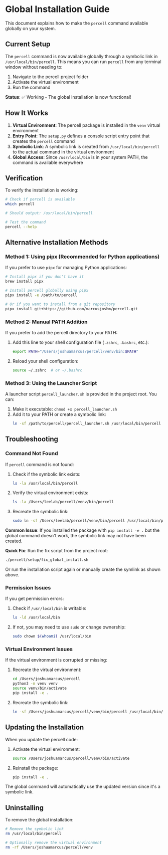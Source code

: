 # Global Installation Guide

This document explains how to make the `percell` command available globally on your system.

## Current Setup

The `percell` command is now available globally through a symbolic link in `/usr/local/bin/percell`. This means you can run `percell` from any terminal window without needing to:

1. Navigate to the percell project folder
2. Activate the virtual environment
3. Run the command

**Status**: ✅ Working - The global installation is now functional!

## How It Works

1. **Virtual Environment**: The percell package is installed in the `venv` virtual environment
2. **Entry Point**: The `setup.py` defines a console script entry point that creates the `percell` command
3. **Symbolic Link**: A symbolic link is created from `/usr/local/bin/percell` to the actual command in the virtual environment
4. **Global Access**: Since `/usr/local/bin` is in your system PATH, the command is available everywhere

## Verification

To verify the installation is working:

```bash
# Check if percell is available
which percell

# Should output: /usr/local/bin/percell

# Test the command
percell --help
```

## Alternative Installation Methods

### Method 1: Using pipx (Recommended for Python applications)

If you prefer to use `pipx` for managing Python applications:

```bash
# Install pipx if you don't have it
brew install pipx

# Install percell globally using pipx
pipx install -e /path/to/percell

# Or if you want to install from a git repository
pipx install git+https://github.com/marcusjoshm/percell.git
```

### Method 2: Manual PATH Addition

If you prefer to add the percell directory to your PATH:

1. Add this line to your shell configuration file (`.zshrc`, `.bashrc`, etc.):
   ```bash
   export PATH="/Users/joshuamarcus/percell/venv/bin:$PATH"
   ```

2. Reload your shell configuration:
   ```bash
   source ~/.zshrc  # or ~/.bashrc
   ```

### Method 3: Using the Launcher Script

A launcher script `percell_launcher.sh` is provided in the project root. You can:

1. Make it executable: `chmod +x percell_launcher.sh`
2. Add it to your PATH or create a symbolic link:
   ```bash
   ln -sf /path/to/percell/percell_launcher.sh /usr/local/bin/percell
   ```

## Troubleshooting

### Command Not Found

If `percell` command is not found:

1. Check if the symbolic link exists:
   ```bash
   ls -la /usr/local/bin/percell
   ```

2. Verify the virtual environment exists:
   ```bash
   ls -la /Users/leelab/percell/venv/bin/percell
   ```

3. Recreate the symbolic link:
   ```bash
   sudo ln -sf /Users/leelab/percell/venv/bin/percell /usr/local/bin/percell
   ```

**Common Issue**: If you installed the package with `pip install -e .` but the global command doesn't work, the symbolic link may not have been created. 

**Quick Fix**: Run the fix script from the project root:
```bash
./percell/setup/fix_global_install.sh
```

Or run the installation script again or manually create the symlink as shown above.

### Permission Issues

If you get permission errors:

1. Check if `/usr/local/bin` is writable:
   ```bash
   ls -ld /usr/local/bin
   ```

2. If not, you may need to use `sudo` or change ownership:
   ```bash
   sudo chown $(whoami) /usr/local/bin
   ```

### Virtual Environment Issues

If the virtual environment is corrupted or missing:

1. Recreate the virtual environment:
   ```bash
   cd /Users/joshuamarcus/percell
   python3 -m venv venv
   source venv/bin/activate
   pip install -e .
   ```

2. Recreate the symbolic link:
   ```bash
   ln -sf /Users/joshuamarcus/percell/venv/bin/percell /usr/local/bin/percell
   ```

## Updating the Installation

When you update the percell code:

1. Activate the virtual environment:
   ```bash
   source /Users/joshuamarcus/percell/venv/bin/activate
   ```

2. Reinstall the package:
   ```bash
   pip install -e .
   ```

The global command will automatically use the updated version since it's a symbolic link.

## Uninstalling

To remove the global installation:

```bash
# Remove the symbolic link
rm /usr/local/bin/percell

# Optionally remove the virtual environment
rm -rf /Users/joshuamarcus/percell/venv
```
